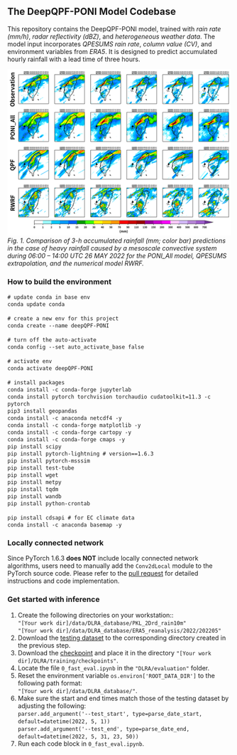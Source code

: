 ## The DeepQPF-PONI Model Codebase

This repository contains the DeepQPF-PONI model, trained with _rain rate (mm/h)_, _radar reflectivity (dBZ)_, and _heterogeneous weather data_. The model input incorporates _QPESUMS rain rate_, _column value (CV)_, and environment variables from _ERA5_. 
It is designed to predict accumulated hourly rainfall with a lead time of three hours.

![](evaluation/codes_from_bk2/CombQPF_20220526_06-11_f99.png)
_Fig. 1. Comparison of 3-h accumulated rainfall (mm; color bar) predictions in the case of heavy rainfall caused by a mesoscale convective system during 06:00 – 14:00 UTC 26 MAY 2022 for the PONI_All model, QPESUMS extrapolation, and the numerical model RWRF._

### How to build the environment
``` python=1
# update conda in base env
conda update conda

# create a new env for this project
conda create --name deepQPF-PONI

# turn off the auto-activate
conda config --set auto_activate_base false

# activate env
conda activate deepQPF-PONI

# install packages
conda install -c conda-forge jupyterlab
conda install pytorch torchvision torchaudio cudatoolkit=11.3 -c pytorch
pip3 install geopandas
conda install -c anaconda netcdf4 -y
conda install -c conda-forge matplotlib -y
conda install -c conda-forge cartopy -y
conda install -c conda-forge cmaps -y
pip install scipy
pip install pytorch-lightning # version==1.6.3
pip install pytorch-msssim
pip install test-tube
pip install wget
pip install metpy
pip install tqdm
pip install wandb
pip install python-crontab

pip install cdsapi # for EC climate data
conda install -c anaconda basemap -y
```
### Locally connected network
Since PyTorch 1.6.3 **does NOT** include locally connected network algorithms, users need to manually add the `Conv2dLocal` module to the PyTorch source code. Please refer to the [pull request](https://github.com/pytorch/pytorch/pull/1583/files) for detailed instructions and code implementation.

### Get started with inference

1. Create the following directories on your workstation::\
    ```"[Your work dir]/data/DLRA_database/PKL_2Drd_rain10m"```\
    ```"[Your work dir]/data/DLRA_database/ERA5_reanalysis/2022/202205"```
2. Download the [testing dataset](https://drive.google.com/drive/folders/1wIiez4v538lAgb8KCAO9Rhnc-FOLgC8w?usp=drive_link "AllDataDict") to the corresponding directory created in the previous step.
3. Download the [checkpoint](https://drive.google.com/drive/folders/1NsPEJF7BqrcLBDnANBDhR777C8wzC51g?usp=drive_link) and place it in the directory ```"[Your work dir]/DLRA/training/checkpoints"```.
4. Locate the file ``` 0_fast_eval.ipynb ``` in the ```"DLRA/evaluation"``` folder.
5. Reset the environment variable ```os.environ['ROOT_DATA_DIR']``` to the following path format:\
    ```"[Your work dir]/data/DLRA_database/"```.
6. Make sure the start and end times match those of the testing dataset by adjusting the following:\
   ```parser.add_argument('--test_start', type=parse_date_start, default=datetime(2022, 5, 1))```\
   ```parser.add_argument('--test_end', type=parse_date_end, default=datetime(2022, 5, 31, 23, 50))```
7. Run each code block in ``` 0_fast_eval.ipynb ```.







